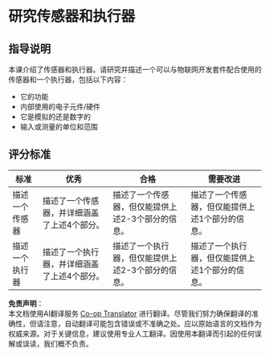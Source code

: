 <!--
CO_OP_TRANSLATOR_METADATA:
{
  "original_hash": "c5a568320b1159394108544807895337",
  "translation_date": "2025-08-24T23:19:27+00:00",
  "source_file": "1-getting-started/lessons/3-sensors-and-actuators/assignment.md",
  "language_code": "zh"
}
-->
# 研究传感器和执行器

## 指导说明

本课介绍了传感器和执行器。请研究并描述一个可以与物联网开发套件配合使用的传感器和一个执行器，包括以下内容：

* 它的功能
* 内部使用的电子元件/硬件
* 它是模拟的还是数字的
* 输入或测量的单位和范围

## 评分标准

| 标准 | 优秀 | 合格 | 需要改进 |
| -------- | --------- | -------- | ----------------- |
| 描述一个传感器 | 描述了一个传感器，并详细涵盖了上述4个部分。 | 描述了一个传感器，但仅能提供上述2-3个部分的信息。 | 描述了一个传感器，但仅能提供上述1个部分的信息。 |
| 描述一个执行器 | 描述了一个执行器，并详细涵盖了上述4个部分。 | 描述了一个执行器，但仅能提供上述2-3个部分的信息。 | 描述了一个执行器，但仅能提供上述1个部分的信息。 |

**免责声明**：  
本文档使用AI翻译服务 [Co-op Translator](https://github.com/Azure/co-op-translator) 进行翻译。尽管我们努力确保翻译的准确性，但请注意，自动翻译可能包含错误或不准确之处。应以原始语言的文档作为权威来源。对于关键信息，建议使用专业人工翻译。因使用本翻译而引起的任何误解或误读，我们概不负责。